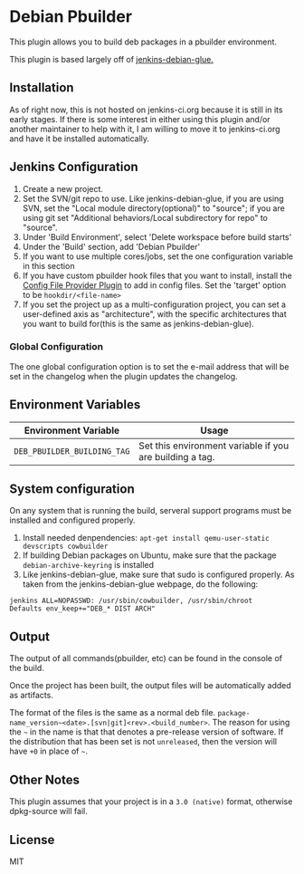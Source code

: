 # Debian Pbuilder

This plugin allows you to build deb packages in a pbuilder environment.

This plugin is based largely off of [jenkins-debian-glue.](https://jenkins-debian-glue.org/)


## Installation

As of right now, this is not hosted on jenkins-ci.org because it is still in its early stages.  If there is some interest in either using this plugin and/or another maintainer to help with it, I am willing to move it to jenkins-ci.org and have it be installed automatically.

## Jenkins Configuration

1. Create a new project.
1. Set the SVN/git repo to use.  Like jenkins-debian-glue, if you are using SVN, set the "Local module directory(optional)" to "source"; if you are using git set "Additional behaviors/Local subdirectory for repo" to "source".
1. Under 'Build Environment', select 'Delete workspace before build starts'
2. Under the 'Build' section, add 'Debian Pbuilder'
3. If you want to use multiple cores/jobs, set the one configuration variable in this section
4. If you have custom pbuilder hook files that you want to install, install the [Config File Provider Plugin](https://wiki.jenkins-ci.org/display/JENKINS/Config+File+Provider+Plugin) to add in config files.  Set the 'target' option to be `hookdir/<file-name>`
5. If you set the project up as a multi-configuration project, you can set a user-defined axis as "architecture", with the specific architectures that you want to build for(this is the same as jenkins-debian-glue).

### Global Configuration

The one global configuration option is to set the e-mail address that will be set in the changelog when the plugin updates the changelog.

## Environment Variables

|Environment Variable|Usage|
|--------------------|-----|
|`DEB_PBUILDER_BUILDING_TAG`|Set this environment variable if you are building a tag.|

## System configuration

On any system that is running the build, serveral support programs must be installed and configured properly.  

1. Install needed denpendencies: `apt-get install qemu-user-static devscripts cowbuilder`
1. If building Debian packages on Ubuntu, make sure that the package `debian-archive-keyring` is installed
2. Like jenkins-debian-glue, make sure that sudo is configured properly.  As taken from the jenkins-debian-glue webpage, do the following:

  ```
  jenkins ALL=NOPASSWD: /usr/sbin/cowbuilder, /usr/sbin/chroot
  Defaults env_keep+="DEB_* DIST ARCH"
  ```

## Output

The output of all commands(pbuilder, etc) can be found in the console of the build.

Once the project has been built, the output files will be automatically added as artifacts.

The format of the files is the same as a normal deb file.  `package-name_version~<date>.[svn|git]<rev>.<build_number>`.  The reason for using the `~` in the name is that that denotes a pre-release version of software.  If the distribution that has been set is not `unreleased`, then the version will have `+0` in place of `~`.

## Other Notes

This plugin assumes that your project is in a `3.0 (native)` format, otherwise dpkg-source will fail.

## License

MIT
